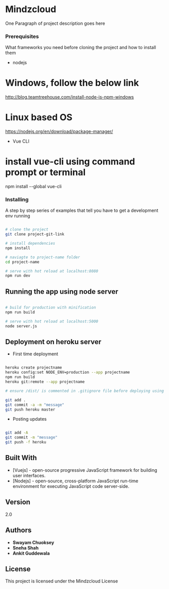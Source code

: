 # Mindzcloud

One Paragraph of project description goes here

### Prerequisites

What frameworks you need before cloning the project and how to install them

* nodejs

# Windows, follow the below link
http://blog.teamtreehouse.com/install-node-js-npm-windows

# Linux based OS
https://nodejs.org/en/download/package-manager/

* Vue CLI

# install vue-cli using command prompt or terminal
npm install --global vue-cli

### Installing

A step by step series of examples that tell you have to get a development env running

``` bash

# clone the project
git clone project-git-link

# install dependencies
npm install

# naviagte to project-name folder
cd project-name

# serve with hot reload at localhost:8080
npm run dev

```

## Running the app using node server

``` bash

# build for production with minification
npm run build

# serve with hot reload at localhost:5000
node server.js

```

## Deployment on heroku server

* First time deployment

``` bash

heroku create projectname
heroku config:set NODE_ENV=production --app projectname
npm run build
heroku git:remote --app projectname

# ensure /dist/ is commented in .gitignore file before deploying using git

git add .
git commit -a -m "message"
git push heroku master

```

* Posting updates

``` bash

git add -A
git commit -m "message"
git push -f heroku

```

## Built With

* [Vuejs] - open-source progressive JavaScript framework for building user interfaces.
* [Nodejs] - open-source, cross-platform JavaScript run-time environment for executing JavaScript code server-side.

## Version

2.0

## Authors

* **Swayam Chuoksey**
* **Sneha Shah**
* **Ankit Guddewala**

## License

This project is licensed under the Mindzcloud License

